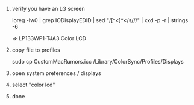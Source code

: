 1. verify you have an LG screen

    ioreg -lw0 | grep IODisplayEDID | sed "/[^<]*</s///" | xxd -p -r | strings -6

    => LP133WP1-TJA3
       Color LCD

2. copy file to profiles

    sudo cp CustomMacRumors.icc /Library/ColorSync/Profiles/Displays

3. open system preferences / displays

4. select "color lcd"

5. done
